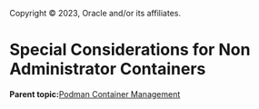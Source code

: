 Copyright © 2023, Oracle and/or its affiliates.

# Special Considerations for Non Administrator Containers

**Parent topic:**[Podman Container Management](../topics/cockpit-podman_managing_podman_containers.md)

